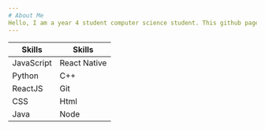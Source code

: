 ```yaml
---
# About Me
Hello, I am a year 4 student computer science student. This github page is like my portfolio. I would like to store my projects into this account and record my journey of the programming.
---
```




| Skills      | Skills
| ---------   | ---------   | 
| JavaScript  | React Native| 
| Python      | C++         | 
| ReactJS     | Git         |
| CSS         | Html        |
| Java        | Node        |

